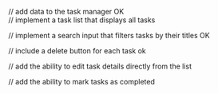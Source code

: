 // add data to the task manager OK  
 // implement a task list that displays all tasks

// implement a search input that filters tasks by their titles OK

// include a delete button for each task ok

// add the ability to edit task details directly from the list

// add the ability to mark tasks as completed

